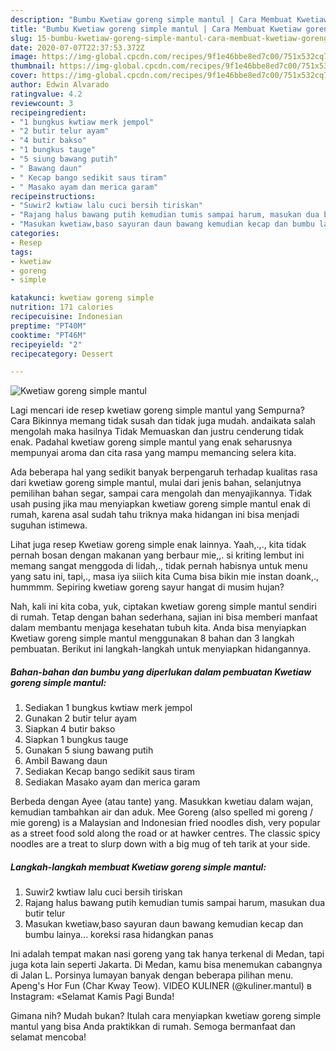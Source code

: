 ```yaml
---
description: "Bumbu Kwetiaw goreng simple mantul | Cara Membuat Kwetiaw goreng simple mantul Yang Mudah Dan Praktis"
title: "Bumbu Kwetiaw goreng simple mantul | Cara Membuat Kwetiaw goreng simple mantul Yang Mudah Dan Praktis"
slug: 15-bumbu-kwetiaw-goreng-simple-mantul-cara-membuat-kwetiaw-goreng-simple-mantul-yang-mudah-dan-praktis
date: 2020-07-07T22:37:53.372Z
image: https://img-global.cpcdn.com/recipes/9f1e46bbe8ed7c00/751x532cq70/kwetiaw-goreng-simple-mantul-foto-resep-utama.jpg
thumbnail: https://img-global.cpcdn.com/recipes/9f1e46bbe8ed7c00/751x532cq70/kwetiaw-goreng-simple-mantul-foto-resep-utama.jpg
cover: https://img-global.cpcdn.com/recipes/9f1e46bbe8ed7c00/751x532cq70/kwetiaw-goreng-simple-mantul-foto-resep-utama.jpg
author: Edwin Alvarado
ratingvalue: 4.2
reviewcount: 3
recipeingredient:
- "1 bungkus kwtiaw merk jempol"
- "2 butir telur ayam"
- "4 butir bakso"
- "1 bungkus tauge"
- "5 siung bawang putih"
- " Bawang daun"
- " Kecap bango sedikit saus tiram"
- " Masako ayam dan merica garam"
recipeinstructions:
- "Suwir2 kwtiaw lalu cuci bersih tiriskan"
- "Rajang halus bawang putih kemudian tumis sampai harum, masukan dua butir telur"
- "Masukan kwetiaw,baso sayuran daun bawang kemudian kecap dan bumbu lainya... koreksi rasa hidangkan panas"
categories:
- Resep
tags:
- kwetiaw
- goreng
- simple

katakunci: kwetiaw goreng simple 
nutrition: 171 calories
recipecuisine: Indonesian
preptime: "PT40M"
cooktime: "PT46M"
recipeyield: "2"
recipecategory: Dessert

---
```



![Kwetiaw goreng simple mantul](https://img-global.cpcdn.com/recipes/9f1e46bbe8ed7c00/751x532cq70/kwetiaw-goreng-simple-mantul-foto-resep-utama.jpg)

Lagi mencari ide resep kwetiaw goreng simple mantul yang Sempurna? Cara Bikinnya memang tidak susah dan tidak juga mudah. andaikata salah mengolah maka hasilnya Tidak Memuaskan dan justru cenderung tidak enak. Padahal kwetiaw goreng simple mantul yang enak seharusnya mempunyai aroma dan cita rasa yang mampu memancing selera kita.

Ada beberapa hal yang sedikit banyak berpengaruh terhadap kualitas rasa dari kwetiaw goreng simple mantul, mulai dari jenis bahan, selanjutnya pemilihan bahan segar, sampai cara mengolah dan menyajikannya. Tidak usah pusing jika mau menyiapkan kwetiaw goreng simple mantul enak di rumah, karena asal sudah tahu triknya maka hidangan ini bisa menjadi suguhan istimewa.

Lihat juga resep Kwetiaw goreng simple enak lainnya. Yaah,.,., kita tidak pernah bosan dengan makanan yang berbaur mie,,. si kriting lembut ini memang sangat menggoda di lidah,., tidak pernah habisnya untuk menu yang satu ini, tapi,., masa iya siiich kita Cuma bisa bikin mie instan doank,., hummmm. Sepiring kwetiaw goreng sayur hangat di musim hujan?


Nah, kali ini kita coba, yuk, ciptakan kwetiaw goreng simple mantul sendiri di rumah. Tetap dengan bahan sederhana, sajian ini bisa memberi manfaat dalam membantu menjaga kesehatan tubuh kita. Anda bisa menyiapkan Kwetiaw goreng simple mantul menggunakan 8 bahan dan 3 langkah pembuatan. Berikut ini langkah-langkah untuk menyiapkan hidangannya.

<!--inarticleads1-->

##### Bahan-bahan dan bumbu yang diperlukan dalam pembuatan Kwetiaw goreng simple mantul:

1. Sediakan 1 bungkus kwtiaw merk jempol
1. Gunakan 2 butir telur ayam
1. Siapkan 4 butir bakso
1. Siapkan 1 bungkus tauge
1. Gunakan 5 siung bawang putih
1. Ambil  Bawang daun
1. Sediakan  Kecap bango sedikit saus tiram
1. Sediakan  Masako ayam dan merica garam


Berbeda dengan Ayee (atau tante) yang. Masukkan kwetiau dalam wajan, kemudian tambahkan air dan aduk. Mee Goreng (also spelled mi goreng / mie goreng) is a Malaysian and Indonesian fried noodles dish, very popular as a street food sold along the road or at hawker centres. The classic spicy noodles are a treat to slurp down with a big mug of teh tarik at your side. 

<!--inarticleads2-->

##### Langkah-langkah membuat Kwetiaw goreng simple mantul:

1. Suwir2 kwtiaw lalu cuci bersih tiriskan
1. Rajang halus bawang putih kemudian tumis sampai harum, masukan dua butir telur
1. Masukan kwetiaw,baso sayuran daun bawang kemudian kecap dan bumbu lainya... koreksi rasa hidangkan panas


Ini adalah tempat makan nasi goreng yang tak hanya terkenal di Medan, tapi juga kota lain seperti Jakarta. Di Medan, kamu bisa menemukan cabangnya di Jalan L. Porsinya lumayan banyak dengan beberapa pilihan menu. Apeng&#39;s Hor Fun (Char Kway Teow). VIDEO KULINER (@kuliner.mantul) в Instagram: «Selamat Kamis Pagi Bunda! 

Gimana nih? Mudah bukan? Itulah cara menyiapkan kwetiaw goreng simple mantul yang bisa Anda praktikkan di rumah. Semoga bermanfaat dan selamat mencoba!
